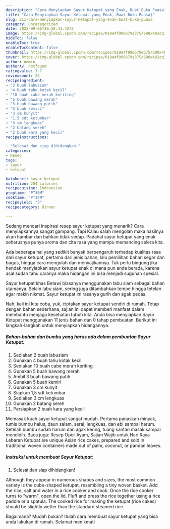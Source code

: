 ```yaml
---
description: "Cara Menyiapkan Sayur Ketupat yang Enak, Buat Buka Puasa}"
title: "Cara Menyiapkan Sayur Ketupat yang Enak, Buat Buka Puasa}"
slug: 211-cara-menyiapkan-sayur-ketupat-yang-enak-buat-buka-puasa
category: Uncategorized
date: 2022-09-06T20:58:41.427Z
image: https://img-global.cpcdn.com/recipes/019a4f990679e375/680x482cq70/sayur-ketupat-foto-resep-utama.jpg
hideToc: false
enableToc: true
enableTocContent: false
thumbnail: https://img-global.cpcdn.com/recipes/019a4f990679e375/680x482cq70/sayur-ketupat-foto-resep-utama.jpg
cover: https://img-global.cpcdn.com/recipes/019a4f990679e375/680x482cq70/sayur-ketupat-foto-resep-utama.jpg
author: Admin
authorAv: notfound
ratingvalue: 3.7
reviewcount: 23
recipeingredient:
- "2 buah labusiam"
- "4 buah tahu kotak kecil"
- "10 buah cabe merah keriting"
- "5 buah bawang merah"
- "3 buah bawang putih"
- "5 buah kemiri"
- "3 cm kunyit"
- "1,5 sdt ketumbar"
- "3 cm lengkuas"
- "2 batang sereh"
- "2 buah kara yang kecil"
recipeinstructions:

- "Selesai dan siap dihidangkan!"
categories:
- Resep
tags:
- sayur
- ketupat

katakunci: sayur ketupat 
nutrition: 254 calories
recipecuisine: Indonesian
preptime: "PT36M"
cooktime: "PT34M"
recipeyield: "3"
recipecategory: Dinner

---
```



Sedang mencari inspirasi resep sayur ketupat yang menarik? Cara menyiapkannya sangat gampang. Tapi Kalau salah mengolah maka hasilnya akan hambar dan bahkan tidak sedap. Padahal sayur ketupat yang enak seharusnya punya aroma dan cita rasa yang mampu memancing selera kita.


Ada beberapa hal yang sedikit banyak berpengaruh terhadap kualitas rasa dari sayur ketupat, pertama dari jenis bahan, lalu pemilihan bahan segar dan bagus, hingga cara mengolah dan menyajikannya. Tak perlu bingung jika hendak menyiapkan sayur ketupat enak di mana pun anda berada, karena asal sudah tahu caranya maka hidangan ini bisa menjadi suguhan spesial.

Sayur ketupat khas Betawi biasanya menggunakan labu siam sebagai bahan utamanya. Selain labu siam, sering juga ditambahkan tempe hingga tetelan agar makin nikmat. Sayur ketupat ini rasanya gurih dan agak pedas.


Nah, kali ini kita coba, yuk, ciptakan sayur ketupat sendiri di rumah. Tetap dengan bahan sederhana, sajian ini dapat memberi manfaat dalam membantu menjaga kesehatan tubuh kita. Anda bisa menyiapkan Sayur Ketupat menggunakan 11 jenis bahan dan 0 tahap pembuatan. Berikut ini langkah-langkah untuk menyiapkan hidangannya.

<!--inarticleads1-->

##### Bahan-bahan dan bumbu yang harus ada dalam pembuatan Sayur Ketupat:

1. Sediakan 2 buah labusiam
1. Gunakan 4 buah tahu kotak kecil
1. Sediakan 10 buah cabe merah keriting
1. Gunakan 5 buah bawang merah
1. Ambil 3 buah bawang putih
1. Gunakan 5 buah kemiri
1. Gunakan 3 cm kunyit
1. Siapkan 1,5 sdt ketumbar
1. Sediakan 3 cm lengkuas
1. Gunakan 2 batang sereh
1. Persiapkan 2 buah kara yang kecil


Memasak kuah sayur ketupat sangat mudah. Pertama panaskan minyak, tumis bumbu halus, daun salam, serai, lengkuas, dan ebi sampai harum. Setelah bumbu sudah harum dan agak kering, tuang santan masak sampai mendidih. Baca juga: Resep Opor Ayam, Sajian Wajib untuk Hari Raya Lebaran Ketupat are unique Asian rice cakes, prepared and sold in traditional woven containers made out of palm, coconut, or pandan leaves. 

<!--inarticleads2-->

##### Instruksi untuk membuat Sayur Ketupat:


1. Selesai dan siap dihidangkan!

Although they appear in numerous shapes and sizes, the most common variety is the cube-shaped ketupat, resembling a tiny woven basket. Add the rice, salt and water in a rice cooker and cook. Once the rice cooker turns to &#34;warm&#34;, open the lid. Fluff and press the rice together using a rice paddle or a spatula. The cooked rice for making the ketupat (rice cakes) should be slightly wetter than the standard steamed rice. 

Bagaimana? Mudah bukan? Itulah cara membuat sayur ketupat yang bisa anda lakukan di rumah. Selamat menikmati
